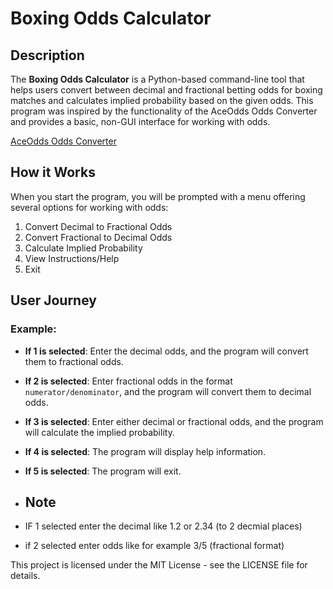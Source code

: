# Boxing Odds Calculator

## Description

The **Boxing Odds Calculator** is a Python-based command-line tool that helps users convert between decimal and fractional betting odds for boxing matches and calculates implied probability based on the given odds. This program was inspired by the functionality of the AceOdds Odds Converter and provides a basic, non-GUI interface for working with odds.

[AceOdds Odds Converter](https://www.aceodds.com/odds-converter.html)

## How it Works

When you start the program, you will be prompted with a menu offering several options for working with odds:

1. Convert Decimal to Fractional Odds
2. Convert Fractional to Decimal Odds
3. Calculate Implied Probability
4. View Instructions/Help
5. Exit

## User Journey

### Example:

- **If 1 is selected**: Enter the decimal odds, and the program will convert them to fractional odds.
- **If 2 is selected**: Enter fractional odds in the format `numerator/denominator`, and the program will convert them to decimal odds.
- **If 3 is selected**: Enter either decimal or fractional odds, and the program will calculate the implied probability.
- **If 4 is selected**: The program will display help information.
- **If 5 is selected**: The program will exit.

- ## Note
- IF 1 selected enter the decimal like 1.2 or 2.34 (to 2 decmial places)
- if 2 selected enter odds like for example 3/5 (fractional format)

This project is licensed under the MIT License - see the LICENSE file for details.


